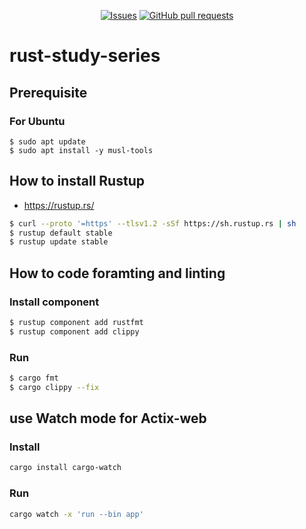 <p align="center">
  <a href="https://github.com/mingyuchoo/rust-study-series/issues"><img alt="Issues" src="https://img.shields.io/github/issues/mingyuchoo/rust-study-series?color=appveyor" /></a>
  <a href="https://github.com/mingyuchoo/rust-study-series/pulls"><img alt="GitHub pull requests" src="https://img.shields.io/github/issues-pr/mingyuchoo/rust-study-series?color=appveyor" /></a>
</p>

# rust-study-series

## Prerequisite

### For Ubuntu

```
$ sudo apt update
$ sudo apt install -y musl-tools
```

## How to install Rustup

- <https://rustup.rs/>

```bash
$ curl --proto '=https' --tlsv1.2 -sSf https://sh.rustup.rs | sh
$ rustup default stable
$ rustup update stable
```
## How to code foramting and linting

### Install component

```bash
$ rustup component add rustfmt
$ rustup component add clippy
```
### Run

```bash
$ cargo fmt
$ cargo clippy --fix
```

## use Watch mode for Actix-web

### Install

```bash
cargo install cargo-watch
```

### Run

```bash
cargo watch -x 'run --bin app'
```
